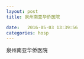 ```yaml
--- 
layout: post 
title: 泉州南亚华侨医院

date:   2016-05-03 13:39:56 
categories: hosp 
--- 
```

   
泉州南亚华侨医院

